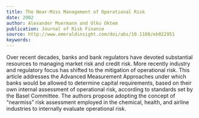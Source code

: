 ```yaml
---
title: The Near‐Miss Management of Operational Risk
date: 2002
author: Alexander Muermann and Ulku Oktem
publication: Journal of Risk Finance
source: http://www.emeraldinsight.com/doi/abs/10.1108/eb022951
keywords:
---
```


Over recent decades, banks and bank regulators have devoted substantial resources to managing market risk and credit risk. More recently industry and regulatory focus has shifted to the mitigation of operational risk. This article addresses the Advanced Measurement Approaches under which banks would be allowed to determine capital requirements, based on their own internal assessment of operational risk, according to standards set by the Basel Committee. The authors propose adopting the concept of “nearmiss” risk assessment employed in the chemical, health, and airline industries to internally evaluate operational risk.